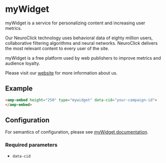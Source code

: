 # myWidget

myWidget is a service for personalizing content and increasing user metrics.

Our NeuroClick technology uses behavioral data of eighty million users, collaborative filtering algorithms and neural networks. NeuroClick delivers the most relevant content to every user of the site.

myWidget is a free platform used by web publishers to improve metrics and audience loyalty.

Please visit our [website](https://widget.my.com) for more information about us.

## Example

```html
<amp-embed height="250" type="mywidget" data-cid="your-campaign-id">
</amp-embed>
```

## Configuration

For semantics of configuration, please see [myWidget documentation](https://widget.my.com/docs/dev/amp/).

### Required parameters

-   `data-cid`
